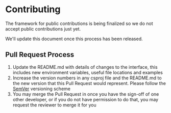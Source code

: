 # Contributing
The framework for public contributions is being finalized so we do not accept public contributions just yet.

We'll update this document once this process has been released.

## Pull Request Process
1. Update the README.md with details of changes to the interface, this includes new environment variables, useful file locations and examples
2. Increase the version numbers in any csproj file and the README.md to the new version that this Pull Request would represent. Please follow the [SemVer](http://semver.org/) versioning scheme
3. You may merge the Pull Request in once you have the sign-off of one other developer, or if you do not have permission to do that, you may request the reviewer to merge it for you
